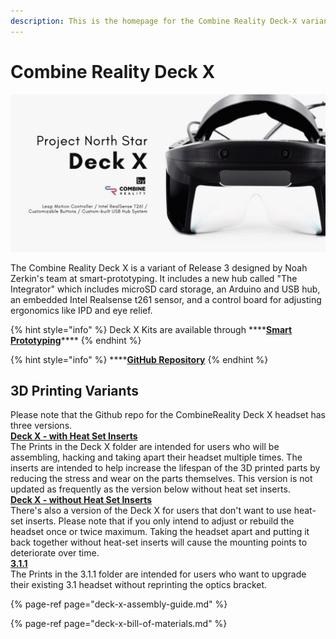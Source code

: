 ```yaml
---
description: This is the homepage for the Combine Reality Deck-X variant of Northstar.
---
```


# Combine Reality Deck X

![](../../.gitbook/assets/unknown-4.png)

The Combine Reality Deck X is a variant of Release 3 designed by Noah Zerkin's team at smart-prototyping. It includes a new hub called "The Integrator" which includes microSD card storage, an Arduino and USB hub, an embedded Intel Realsense t261 sensor, and a control board for adjusting ergonomics like IPD and eye relief. 

{% hint style="info" %}
Deck X Kits are available through ****[**Smart Prototyping**](https://www.smart-prototyping.com/AR-VR-MR-XR/AR-VR-Kits-Bundles)\*\*\*\*
{% endhint %}

{% hint style="info" %}
\*\*\*\*[**GitHub Repository**](https://github.com/CombineReality/Deck-X/)
{% endhint %}

## 3D Printing Variants

Please note that the Github repo for the CombineReality Deck X headset has three versions.   
[**Deck X - with Heat Set Inserts**](https://github.com/CombineReality/Deck-X/tree/main/Deck_X/STL_files/)  
 The Prints in the Deck X folder are intended for users who will be assembling, hacking and taking apart their headset multiple times. The inserts are intended to help increase the lifespan of the 3D printed parts by reducing the stress and wear on the parts themselves. This version is not updated as frequently as the version below without heat set inserts.  
[**Deck X - without Heat Set Inserts**](https://github.com/CombineReality/Deck-X/tree/main/Deck_X/STL_files/)  
There's also a version of the Deck X for users that don't want to use heat-set inserts. Please note that if you only intend to adjust or rebuild the headset once or twice maximum. Taking the headset apart and putting it back together without heat-set inserts will cause the mounting points to deteriorate over time.   
[**3.1.1**](https://github.com/CombineReality/ProjectNorthStar/tree/master/Mechanical/CombineReality_Variants/3.1.1)  
The Prints in the 3.1.1 folder are intended for users who want to upgrade their existing 3.1 headset without reprinting the optics bracket.

 

{% page-ref page="deck-x-assembly-guide.md" %}

{% page-ref page="deck-x-bill-of-materials.md" %}





